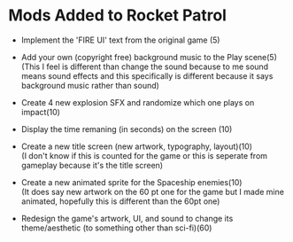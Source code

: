 # Mods Added to Rocket Patrol

- Implement the 'FIRE UI' text from the original game (5)
- Add your own (copyright free) background music to the Play scene(5)   
                 (This I feel is different than change the sound because to me sound means sound effects and this specifically is different because it says background music rather than sound)

- Create 4 new explosion SFX and randomize which one plays on impact(10)
- Display the time remaning (in seconds) on the screen (10)
- Create a new title screen (new artwork, typography, layout)(10)   
                 (I don't know if this is counted for the game or this is seperate from gameplay because it's the title screen)
                 
- Create a new animated sprite for the Spaceship enemies(10)           
                 (It does say new artwork on the 60 pt one for the game but I made mine animated, hopefully this is different than the 60pt one)
                 
- Redesign the game's artwork, UI, and sound to change its theme/aesthetic (to something other than sci-fi)(60)




